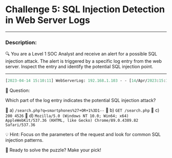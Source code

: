 
# **Challenge 5: SQL Injection Detection in Web Server Logs**

---

### **Description:**

🔍 You are a Level 1 SOC Analyst and receive an alert for a possible SQL injection attack. The alert is triggered by a specific log entry from the web server. Inspect the entry and identify the potential SQL injection point.

---

```perl
[2023-04-14 15:10:11] WebServerLog: 192.168.1.103 - - [14/Apr/2023:15:10:11 +0000] "GET /search.php?q=smartphones%27+OR+1%3D1--+&sort=price HTTP/1.1" 200 4526 "-" "Mozilla/5.0 (Windows NT 10.0; Win64; x64) AppleWebKit/537.36 (KHTML, like Gecko) Chrome/89.0.4389.82 Safari/537.36"
```

🤔 Question:

Which part of the log entry indicates the potential SQL injection attack?

🔘 a) ```/search.php?q=smartphones%27+OR+1%3D1--``` 🔘 b) ```GET /search.php``` 🔘 c) ```200 4526``` 🔘 d) ```Mozilla/5.0 (Windows NT 10.0; Win64; x64) AppleWebKit/537.36 (KHTML, like Gecko) Chrome/89.0.4389.82 Safari/537.36```

💡 Hint: Focus on the parameters of the request and look for common SQL injection patterns.

🚀 Ready to solve the puzzle? Make your pick!
